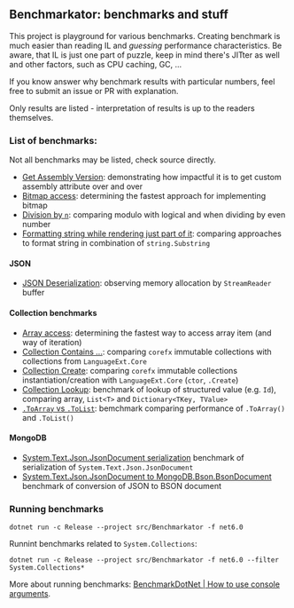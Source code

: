 ## Benchmarkator: benchmarks and stuff

This project is playground for various benchmarks. Creating benchmark is much easier than reading IL and 
_guessing_ performance characteristics. Be aware, that IL is just one part of puzzle, keep in mind there's
JITter as well and other factors, such as CPU caching, GC, ...

If you know answer why benchmark results with particular numbers, feel free to submit an issue or PR with
explanation.

Only results are listed - interpretation of results is up to the readers themselves.

### List of benchmarks:

Not all benchmarks may be listed, check source directly.

- [Get Assembly Version](src/Benchmarkator/Assemblinator/GetAssemblyVersion.md):
  demonstrating how impactful it is to get custom assembly attribute over and over
- [Bitmap access](src/Benchmarkator/Bitmap/Bitmap.md):
  determining the fastest approach for implementing bitmap
- [Division by `n`](src/Benchmarkator/Division/DivisibleByTwo.md):
  comparing modulo with logical and when dividing by even number
- [Formatting string while rendering just part of it](src/Benchmarkator/Stringator/StringFormatSubstring.md):
  comparing approaches to format string in combination of `string.Substring`

#### JSON

- [JSON Deserialization](src/Benchmarkator.Json/Deserialization/JsonPayloadDeserialization.md):
  observing memory allocation by `StreamReader` buffer

#### Collection benchmarks

- [Array access](src/Benchmarkator.Collections/Iteration/ArrayIteration.md):
  determining the fastest way to access array item (and way of iteration)
- [Collection Contains ...](src/Benchmarkator.Collections/Contains/ImmutableCollectionContains.md):
  comparing `corefx` immutable collections with collections from `LanguageExt.Core`
- [Collection Create](src/Benchmarkator.Collections/Create/CreateCtor.md):
  comparing `corefx` immutable collections instantiation/creation with `LanguageExt.Core` (`ctor`, `.Create`)
- [Collection Lookup](src/Benchmarkator.Collections/Lookup/ValueLookup.md):
  benchmark of lookup of structured value (e.g. `Id`), comparing array, `List<T>` and `Dictionary<TKey, TValue>`
- [`.ToArray` vs `.ToList`](src/Benchmarkator.Collections/ToCollection/ToCollection.md):
  bemchmark comparing performance of `.ToArray()` and `.ToList()`

#### MongoDB

- [System.Text.Json.JsonDocument serialization](src/Benchmarkator.MongoDb/JsonDocumentSerialization.md)
  benchmark of serialization of `System.Text.Json.JsonDocument`
- [System.Text.Json.JsonDocument to MongoDB.Bson.BsonDocument](src/Benchmarkator.MongoDb/JsonDocumentToBsonDocument.md)
  benchmark of conversion of JSON to BSON document

### Running benchmarks

```
dotnet run -c Release --project src/Benchmarkator -f net6.0
```

Runnint benchmarks related to `System.Collections`:

```
dotnet run -c Release --project src/Benchmarkator -f net6.0 --filter System.Collections*
```

More about running benchmarks: [BenchmarkDotNet | How to use console arguments](https://benchmarkdotnet.org/articles/guides/console-args.html).
